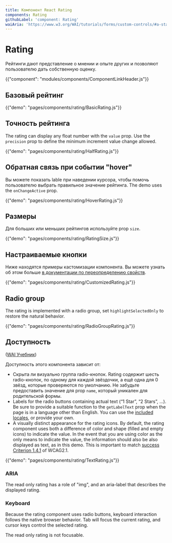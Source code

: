 ```yaml
---
title: Компонент React Rating
components: Rating
githubLabel: 'component: Rating'
waiAria: 'https://www.w3.org/WAI/tutorials/forms/custom-controls/#a-star-rating'
---
```


# Rating

<p class="description">Рейтинги дают представление о мнении и опыте других и позволяют пользователю дать собственную оценку.</p>

{{"component": "modules/components/ComponentLinkHeader.js"}}

## Базовый рейтинг

{{"demo": "pages/components/rating/BasicRating.js"}}

## Точность рейтинга

The rating can display any float number with the `value` prop. Use the `precision` prop to define the minimum increment value change allowed.

{{"demo": "pages/components/rating/HalfRating.js"}}

## Обратная связь при событии "hover"

Вы можете показать lable при наведении курсора, чтобы помочь пользователю выбрать правильное значение рейтинга. The demo uses the `onChangeActive` prop.

{{"demo": "pages/components/rating/HoverRating.js"}}

## Размеры

Для больших или меньших рейтингов используйте prop `size`.

{{"demo": "pages/components/rating/RatingSize.js"}}

## Настраиваемые кнопки

Ниже находятся примеры кастомизации компонента. Вы можете узнать об этом больше [в документации по переопределению свойств](/customization/how-to-customize/).

{{"demo": "pages/components/rating/CustomizedRating.js"}}

## Radio group

The rating is implemented with a radio group, set `highlightSelectedOnly` to restore the natural behavior.

{{"demo": "pages/components/rating/RadioGroupRating.js"}}

## Доступность

([WAI Учебник](https://www.w3.org/WAI/tutorials/forms/custom-controls/#a-star-rating))

Доступность этого компонента зависит от:

- Скрыта ли визуально группа radio-кнопок. Rating содержит шесть radio-кнопок, по одному для каждой звёздочки, а ещё одна для 0 звёзд, которые проверяются по умолчанию. Не забудьте предоставить значение для prop `name`, который уникален для родительской формы.
- Labels for the radio buttons containing actual text (“1 Star”, “2 Stars”, …). Be sure to provide a suitable function to the `getLabelText` prop when the page is in a language other than English. You can use the [included locales](https://material-ui.com/guides/localization/), or provide your own.
- A visually distinct appearance for the rating icons. By default, the rating component uses both a difference of color and shape (filled and empty icons) to indicate the value. In the event that you are using color as the only means to indicate the value, the information should also be also displayed as text, as in this demo. This is important to match [success Criterion 1.4.1](https://www.w3.org/TR/WCAG21/#use-of-color) of WCAG2.1.

{{"demo": "pages/components/rating/TextRating.js"}}

### ARIA

The read only rating has a role of "img", and an aria-label that describes the displayed rating.

### Keyboard

Because the rating component uses radio buttons, keyboard interaction follows the native browser behavior. Tab will focus the current rating, and cursor keys control the selected rating.

The read only rating is not focusable.
